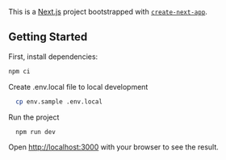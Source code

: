 This is a [Next.js](https://nextjs.org/) project bootstrapped with [`create-next-app`](https://github.com/vercel/next.js/tree/canary/packages/create-next-app).

## Getting Started

First, install dependencies:

```bash
npm ci
```

Create .env.local file to local development

```bash
  cp env.sample .env.local
```

Run the project

```bash
  npm run dev
```


Open [http://localhost:3000](http://localhost:3000) with your browser to see the result.
